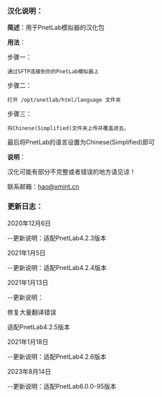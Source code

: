 ### **汉化说明：**

**简述**：用于PnetLab模拟器的汉化包

**用法**：

步骤一：

```
通过SFTP连接到你的PnetLab模拟器上
```

步骤二：

```
打开 /opt/unetlab/html/language 文件夹
```

步骤三：

```
将Chinese(Simplified)文件夹上传并覆盖进去。
```

最后将PnetLab的语言设置为Chinese(Simplified)即可



**说明**：

汉化可能有部分不完整或者错误的地方请见谅！

联系邮箱：hao@xmint.cn



### 更新日志：

2020年12月6日

--更新说明：适配PnetLab4.2.3版本

2021年1月5日

--更新说明：适配PnetLab4.2.4版本

2021年1月13日

--更新说明：

修复大量翻译错误

适配PnetLab4.2.5版本

2021年1月18日

--更新说明：适配PnetLab4.2.6版本

2023年8月14日

--更新说明：适配PnetLab6.0.0-95版本
